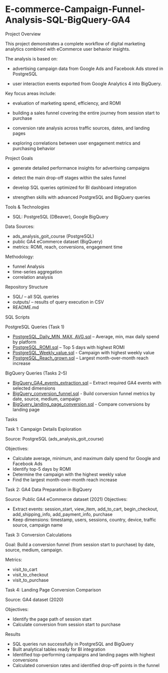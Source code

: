 # E-commerce-Campaign-Funnel-Analysis-SQL-BigQuery-GA4
Project Overview

This project demonstrates a complete workflow of digital marketing analytics combined with eCommerce user behavior insights.

The analysis is based on:

- advertising campaign data from Google Ads and Facebook Ads stored in PostgreSQL

- user interaction events exported from Google Analytics 4 into BigQuery.

Key focus areas include:


- evaluation of marketing spend, efficiency, and ROMI


- building a sales funnel covering the entire journey from session start to purchase


- conversion rate analysis across traffic sources, dates, and landing pages


- exploring correlations between user engagement metrics and purchasing behavior

  

Project Goals

- generate detailed performance insights for advertising campaigns
  
- detect the main drop-off stages within the sales funnel
- develop SQL queries optimized for BI dashboard integration
- strengthen skills with advanced PostgreSQL and BigQuery queries

Tools & Technologies

- SQL: PostgreSQL (DBeaver), Google BigQuery

Data Sources:

- ads_analysis_goit_course (PostgreSQL)
- public GA4 eCommerce dataset (BigQuery)
- metrics: ROMI, reach, conversions, engagement time

  
Methodology: 

- funnel Analysis
- time-series aggregation
- correlation analysis

Repository Structure

- SQL/ – all SQL queries
- outputs/ – results of query execution in CSV
- README.md

SQL Scripts

PostgreSQL Queries (Task 1)


- [PostgreSQL_Daily_MIN, MAX, AVG.sql](https://github.com/DariaPanko/E-commerce-Campaign-Funnel-Analysis-SQL-BigQuery-GA4-/blob/main/PostgreSQL_Daily_MIN%2C%20MAX%2C%20AVG.sql) – Average, min, max daily spend by platform
- [PostgreSQL_ROMI.sql](https://github.com/DariaPanko/E-commerce-Campaign-Funnel-Analysis-SQL-BigQuery-GA4-/blob/905af02cc9a077ff2bb6b0b664d8feb770ffb4ee/PostgreSQL_ROMI.sql) – Top 5 days with highest ROMI
- [PostgreSQL_Weekly_value.sql](https://github.com/DariaPanko/E-commerce-Campaign-Funnel-Analysis-SQL-BigQuery-GA4-/blob/ec8862c7bf498cf85d79479d4c4daf3828917ac2/PostgreSQL_Weekly_value.sql) - Campaign with highest weekly value
- [PostgreSQL_Reach_grown.sql](https://github.com/DariaPanko/E-commerce-Campaign-Funnel-Analysis-SQL-BigQuery-GA4-/blob/ec8862c7bf498cf85d79479d4c4daf3828917ac2/PostgreSQL_Reach_grown.sql) – Largest month-over-month reach increase

BigQuery Queries (Tasks 2–5)
- [BigQuery_GA4_events_extraction.sql](https://github.com/DariaPanko/E-commerce-Campaign-Funnel-Analysis-SQL-BigQuery-GA4-/blob/8b2b31f88b778c96612227d13847b25e5b7044b2/BigQuery_GA4_events_extraction.sql) – Extract required GA4 events with selected dimensions
- [BigQuery_conversion_funnel.sql](https://github.com/DariaPanko/E-commerce-Campaign-Funnel-Analysis-SQL-BigQuery-GA4-/blob/b6e6e88d84fb0604550d821d37f05b38005a977e/BigQuery_conversion_funnel.sql) - Build conversion funnel metrics by date, source, medium, campaign
- [BigQuery_landing_page_conversion.sql](https://github.com/DariaPanko/E-commerce-Campaign-Funnel-Analysis-SQL-BigQuery-GA4-/blob/71283f98b74cc77c482954f1f20c2e11f80218a1/BigQuery_landing_page_conversion.sql) - Compare conversions by landing page


Tasks

Task 1: Campaign Details Exploration

Source: PostgreSQL (ads_analysis_goit_course)

Objectives:
- Calculate average, minimum, and maximum daily spend for Google and Facebook Ads
- Identify top-5 days by ROMI
- Determine the campaign with the highest weekly value
- Find the largest month-over-month reach increase

Task 2: GA4 Data Preparation in BigQuery

Source: Public GA4 eCommerce dataset (2021)
Objectives:

- Extract events: session_start, view_item, add_to_cart, begin_checkout, add_shipping_info, add_payment_info, purchase
- Keep dimensions: timestamp, users, sessions, country, device, traffic source, campaign name

  
Task 3: Conversion Calculations

Goal: Build a conversion funnel (from session start to purchase) by date, source, medium, campaign.

Metrics:
- visit_to_cart
- visit_to_checkout
- visit_to_purchase

  
Task 4: Landing Page Conversion Comparison

Source: GA4 dataset (2020)

Objectives:
- Identify the page path of session start
- Calculate conversion from session start to purchase

Results
 
- SQL queries run successfully in PostgreSQL and BigQuery
- Built analytical tables ready for BI integration
- Identified top-performing campaigns and landing pages with highest conversions
- Calculated conversion rates and identified drop-off points in the funnel
